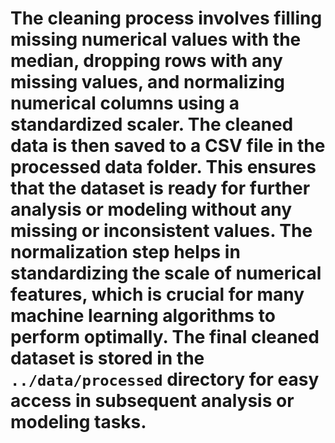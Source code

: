 # The cleaning process involves filling missing numerical values with the median, dropping rows with any missing values, and normalizing numerical columns using a standardized scaler. The cleaned data is then saved to a CSV file in the processed data folder. This ensures that the dataset is ready for further analysis or modeling without any missing or inconsistent values. The normalization step helps in standardizing the scale of numerical features, which is crucial for many machine learning algorithms to perform optimally. The final cleaned dataset is stored in the `../data/processed` directory for easy access in subsequent analysis or modeling tasks.
